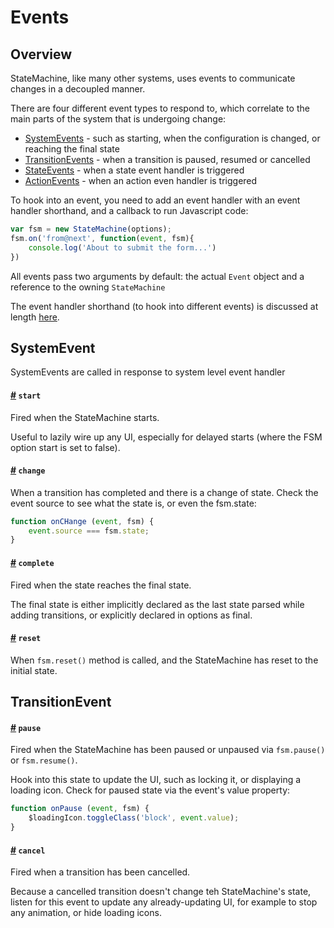 # Events

## Overview

StateMachine, like many other systems, uses events to communicate changes in a decoupled manner.

There are four different event types to respond to, which correlate to the main parts of the system that is undergoing change:

- [SystemEvents](#systemevent) - such as starting, when the configuration is changed, or reaching the final state
- [TransitionEvents](#transitionevent) - when a transition is paused, resumed or cancelled
- [StateEvents](#stateevent) - when a state event handler is triggered
- [ActionEvents](#actionevent) - when an action even handler is triggered

To hook into an event, you need to add an event handler with an event handler shorthand, and a callback to run Javascript code:

```js
var fsm = new StateMachine(options);
fsm.on('from@next', function(event, fsm){
    console.log('About to submit the form...')
})
```

All events pass two arguments by default: the actual `Event` object and a reference to the owning `StateMachine`

The event handler shorthand (to hook into different events) is discussed at length [here](../config/handlers.md).

## SystemEvent
SystemEvents are called in response to system level event handler 

<h4>
	<a name="system.start" href="#system.start">#</a>
	<code>start</code>
</h4>
Fired when the StateMachine starts.

Useful to lazily wire up any UI, especially for delayed starts (where the FSM option start is set to false).

<h4>
	<a name="system.start" href="#system.change">#</a>
	<code>change</code>
</h4>

When a transition has completed and there is a change of state. Check the event source to see what the state is, or even the fsm.state:

```js
function onCHange (event, fsm) {
    event.source === fsm.state;
}
```

<h4>
    <a name="system.complete" href="#system.complete">#</a>
    <code>complete</code>
</h4>

Fired when the state reaches the final state.

The final state is either implicitly declared as the last state parsed while adding transitions, or explicitly declared in options as final.

<h4>
    <a name="system.reset" href="#system.reset">#</a>
    <code>reset</code>
</h4>

When `fsm.reset()` method is called, and the StateMachine has reset to the initial state.

## TransitionEvent
<h4>
    <a name="system.pause" href="#system.pause">#</a>
    <code>pause</code>
</h4>

Fired when the StateMachine has been paused or unpaused via `fsm.pause()` or `fsm.resume()`.

Hook into this state to update the UI, such as locking it, or displaying a loading icon. Check for paused state via the event's value property:

```js
function onPause (event, fsm) {
    $loadingIcon.toggleClass('block', event.value);
}
```

<h4>
    <a name="system.cancel" href="#system.cancel">#</a>
    <code>cancel</code>
</h4>

Fired when a transition has been cancelled.

Because a cancelled transition doesn't change teh StateMachine's state, listen for this event to update any already-updating UI, for example to stop any animation, or hide loading icons.